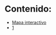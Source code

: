 # Contenido:
+ [Mapa interactivo](https://github.com/camicollado/otros/mapa_estacionamiento_caba.html)
+ [1](https://github.com/camicollado/otros/1.html)
